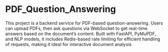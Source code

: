 # PDF_Question_Answering
This project is a backend service for PDF-based question-answering. Users can upload PDFs, then ask questions via WebSocket to get real-time answers based on the document’s content. Built with FastAPI, PyMuPDF, and NLP models, it includes Redis-based rate limiting for efficient handling of requests, making it ideal for interactive document analysis
